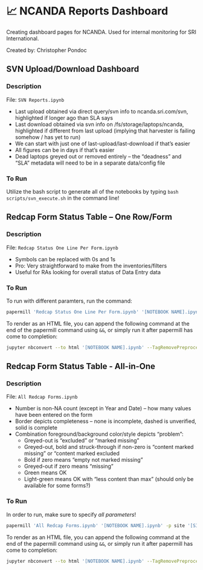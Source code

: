 # 📈 NCANDA Reports Dashboard
Creating dashboard pages for NCANDA. Used for internal monitoring for SRI International.

Created by: Christopher Pondoc

## SVN Upload/Download Dashboard

### Description
File: `SVN Reports.ipynb`
* Last upload obtained via direct query/svn info to ncanda.sri.com/svn, highlighted if longer ago than SLA says​
* Last download obtained via svn info on /fs/storage/laptops/ncanda, highlighted if different from last upload (implying that harvester is failing somehow / has yet to run)​
* We can start with just one of last-upload/last-download if that’s easier​
* All figures can be in days if that’s easier​
* Dead laptops greyed out or removed entirely – the “deadness” and “SLA” metadata will need to be in a separate data/config file

### To Run
Utilize the bash script to generate all of the notebooks by typing `bash scripts/svn_execute.sh` in the command line!

## Redcap Form Status Table – One Row/Form​

### Description
File: `Redcap Status One Line Per Form.ipynb`
* Symbols can be replaced with 0s and 1s​
* Pro: Very straightforward to make from the inventories/filters​
* Useful for RAs looking for overall status of Data Entry data

### To Run
To run with different paramters, run the command:
``` bash
papermill 'Redcap Status One Line Per Form.ipynb' '[NOTEBOOK NAME].ipynb' -p site '[SITE NAME]' -p arm '[ARM NAME]'
```

To render as an HTML file, you can append the following command at the end of the papermill command using `&&`, or simply run it after papermill has come to completion:
``` bash
jupyter nbconvert --to html '[NOTEBOOK NAME].ipynb' --TagRemovePreprocessor.remove_cell_tags='{"remove_cell"}'
```

## Redcap Form Status Table - All-in-One

### Description
File: `All Redcap Forms.ipynb`
* Number is non-NA count (except in Year and Date) – how many values have been entered on the form​
* Border depicts completeness – none is incomplete, dashed is unverified, solid is complete​
* Combination foreground/background color/style depicts “problem”:​
    - Greyed-out is “excluded” or “marked missing”​
    - Greyed-out, bold and struck-through if non-zero is “content marked missing” or “content marked excluded​
    - Bold if zero means “empty not marked missing”​
    - Greyed-out if zero means “missing”​
    - Green means OK​
    - Light-green means OK with “less content than max” (should only be available for some forms?)

### To Run

In order to run, make sure to specify *all parameters*!
``` bash
papermill 'All Redcap Forms.ipynb' '[NOTEBOOK NAME].ipynb' -p site '[SITE NAME]' -p arm '[ARM NAME]'
```

To render as an HTML file, you can append the following command at the end of the papermill command using `&&`, or simply run it after papermill has come to completion:
``` bash
jupyter nbconvert --to html '[NOTEBOOK NAME].ipynb' --TagRemovePreprocessor.remove_cell_tags='{"remove_cell"}'
```